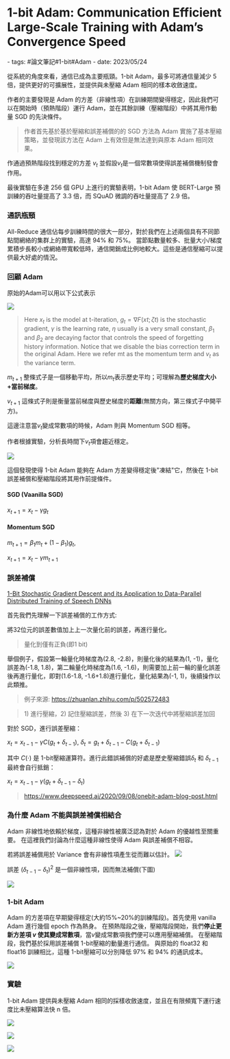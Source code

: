 # 1-bit Adam: Communication Efficient Large-Scale Training with Adam’s Convergence Speed

<document-info>
- tags: #論文筆記#1-bit#Adam
- date: 2023/05/24
</document-info>

從系統的角度來看，通信已成為主要瓶頸。1-bit Adam，最多可將通信量減少 5 倍，提供更好的可擴展性，並提供與未壓縮 Adam 相同的樣本收斂速度。

作者的主要發現是 Adam 的方差（非線性項）在訓練期間變得穩定，因此我們可以在開始時（預熱階段）運行 Adam，並在其餘訓練（壓縮階段）中將其用作動量 SGD 的先決條件。 
> 作者首先基於基於壓縮和誤差補償的的 SGD 方法為 Adam 實施了基本壓縮策略，並發現該方法在 Adam 上有效但是無法達到與原本 Adam 相同效果。


作通過預熱階段找到穩定的方差 $v_t$ 並假設$v_t$是一個常數項使得誤差補償機制發會作用。

最後實驗在多達 256 個 GPU 上進行的實驗表明，1-bit Adam 使 BERT-Large 預訓練的吞吐量提高了 3.3 倍，而 SQuAD 微調的吞吐量提高了 2.9 倍。

### 通訊瓶頸

All-Reduce 通信佔每步訓練時間的很大一部分，對於我們在上述兩個具有不同節點間網絡的集群上的實驗，高達 94% 和 75%。 當節點數量較多、批量大小/梯度累積步長較小或網絡帶寬較低時，通信開銷成比例地較大。這些是通信壓縮可以提供最大好處的情況。

### 回顧 Adam

原始的Adam可以用以下公式表示

![](./adam-formula.png)
> Here $x_t$ is the model at t-iteration, $g_t = ∇F(xt; ζt)$ is the stochastic gradient, $γ$ is the learning rate, $η$ usually is a very small constant, $β_1$ and $β_2$ are decaying factor that controls the speed of forgetting history information. Notice that we disable the bias correction term in the original Adam. Here we refer mt as the momentum term and $v_t$ as the variance term.

$m_{t+1}$ 整條式子是一個移動平均，所以$m_t$表示歷史平均；可理解為**歷史梯度大小+當前梯度**。

$v_{t+1}$ 這條式子則是衡量當前梯度與歷史梯度的**距離**(無關方向，第三條式子中開平方)。

這邊注意當$v_t$變成常數項的時候，Adam 則與 Momentum SGD 相等。

作者根據實驗，分析長時間下$v_t$項會趨近穩定。

![](./variance.png)

這個發現使得 1-bit Adam 能夠在 Adam 方差變得穩定後"凍結"它，然後在 1-bit 誤差補償和壓縮階段將其用作前提條件。

#### SGD (Vaanilla SGD)
$x_{t+1} = x_t - \gamma g_t$

#### Momentum SGD
$m_{t+1} = \beta_1 m_t + (1 - \beta_1)g_t$,

$x_{t+1} = x_t - \gamma m_{t+1}$



### 誤差補償

[1-Bit Stochastic Gradient Descent and its Application to Data-Parallel Distributed Training of Speech DNNs](https://www.microsoft.com/en-us/research/wp-content/uploads/2016/02/IS140694.pdf)

首先我們先理解一下誤差補償的工作方式:

將32位元的誤差數值加上上一次量化前的誤差，再進行量化。
> 量化到僅有正負(即1 bit)

舉個例子，假設第一輪量化時梯度為(2.8, -2.8)，則量化後的結果為(1, -1)，量化誤差為(-1.8, 1.8)，第二輪量化時梯度為(1.6, -1.6)，則需要加上前一輪的量化誤差後再進行量化，即對(1.6-1.8, -1.6+1.8)進行量化，量化結果為(-1, 1)，後續操作以此類推。
> 例子來源: https://zhuanlan.zhihu.com/p/502572483

> 1\) 進行壓縮，2\) 記住壓縮誤差，然後 3\) 在下一次迭代中將壓縮誤差加回



對於 SGD，進行誤差壓縮：

$x_t = x_{t-1} - \gamma C(g_t+\delta_{t-1}),\ \delta_t = g_t+\delta_{t-1}-C(g_t+\delta_{t-1})$


其中 $C(⋅)$ 是 1-bit壓縮運算符。進行此錯誤補償的好處是歷史壓縮錯誤$\delta_t$ 和 $\delta_{t-1}$最終會自行抵銷：

$x_t=x_{t-1}-\gamma(g_t+\delta_{t-1}-\delta_t)$
> https://www.deepspeed.ai/2020/09/08/onebit-adam-blog-post.html

### 為什麼 Adam 不能與誤差補償相結合

Adam 非線性地依賴於梯度，這種非線性被廣泛認為對於 Adam 的優越性至關重要。 在這裡我們討論為什麼這種非線性使得 Adam 與誤差補償不相容。

若將誤差補償用於 Variance 會有非線性項產生從而難以估計。
![](./variance-with-error-correction.png)

誤差 $(\delta_{t-1} - \delta_t)^2$ 是一個非線性項，因而無法補償(下圖) 

![](./adam-compression.png)

### 1-bit Adam
Adam 的方差項在早期變得穩定(大約15%~20%的訓練階段)。首先使用 vanilla Adam 進行幾個 epoch 作為熱身。 在預熱階段之後，壓縮階段開始，我們**停止更新方差項 $v$ 使其變成常數項**，當$v$變成常數項我們便可以應用壓縮補償。 在壓縮階段，我們基於採用誤差補償 1-bit壓縮的動量進行通信。 與原始的 float32 和 float16 訓練相比，這種 1-bit壓縮可以分別降低 97% 和 94% 的通訊成本。


![](./one-bit-adam-flow.png)

### 實驗
1-bit Adam 提供與未壓縮 Adam 相同的採樣收斂速度，並且在有限頻寬下運行速度比未壓縮算法快 n 倍。

![](./adam-vs-one-bit-adam.png)

![](./exp1.png)

![](./exp2.png)

